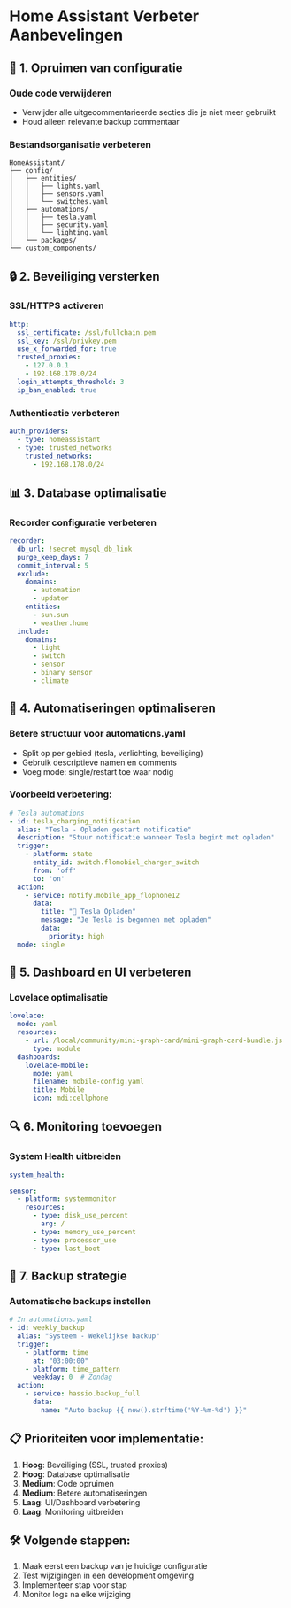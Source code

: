 # Home Assistant Verbeter Aanbevelingen

## 🧹 **1. Opruimen van configuratie**

### Oude code verwijderen
- Verwijder alle uitgecommentarieerde secties die je niet meer gebruikt
- Houd alleen relevante backup commentaar

### Bestandsorganisatie verbeteren
```
HomeAssistant/
├── config/
│   ├── entities/
│   │   ├── lights.yaml
│   │   ├── sensors.yaml
│   │   └── switches.yaml
│   ├── automations/
│   │   ├── tesla.yaml
│   │   ├── security.yaml
│   │   └── lighting.yaml
│   └── packages/
└── custom_components/
```

## 🔒 **2. Beveiliging versterken**

### SSL/HTTPS activeren
```yaml
http:
  ssl_certificate: /ssl/fullchain.pem
  ssl_key: /ssl/privkey.pem
  use_x_forwarded_for: true
  trusted_proxies:
    - 127.0.0.1
    - 192.168.178.0/24
  login_attempts_threshold: 3
  ip_ban_enabled: true
```

### Authenticatie verbeteren
```yaml
auth_providers:
  - type: homeassistant
  - type: trusted_networks
    trusted_networks:
      - 192.168.178.0/24
```

## 📊 **3. Database optimalisatie**

### Recorder configuratie verbeteren
```yaml
recorder:
  db_url: !secret mysql_db_link
  purge_keep_days: 7
  commit_interval: 5
  exclude:
    domains:
      - automation
      - updater
    entities:
      - sun.sun
      - weather.home
  include:
    domains:
      - light
      - switch
      - sensor
      - binary_sensor
      - climate
```

## 🤖 **4. Automatiseringen optimaliseren**

### Betere structuur voor automations.yaml
- Split op per gebied (tesla, verlichting, beveiliging)
- Gebruik descriptieve namen en comments
- Voeg mode: single/restart toe waar nodig

### Voorbeeld verbetering:
```yaml
# Tesla automations
- id: tesla_charging_notification
  alias: "Tesla - Opladen gestart notificatie"
  description: "Stuur notificatie wanneer Tesla begint met opladen"
  trigger:
    - platform: state
      entity_id: switch.flomobiel_charger_switch
      from: 'off'
      to: 'on'
  action:
    - service: notify.mobile_app_flophone12
      data:
        title: "🔋 Tesla Opladen"
        message: "Je Tesla is begonnen met opladen"
        data:
          priority: high
  mode: single
```

## 📱 **5. Dashboard en UI verbeteren**

### Lovelace optimalisatie
```yaml
lovelace:
  mode: yaml
  resources:
    - url: /local/community/mini-graph-card/mini-graph-card-bundle.js
      type: module
  dashboards:
    lovelace-mobile:
      mode: yaml
      filename: mobile-config.yaml
      title: Mobile
      icon: mdi:cellphone
```

## 🔍 **6. Monitoring toevoegen**

### System Health uitbreiden
```yaml
system_health:

sensor:
  - platform: systemmonitor
    resources:
      - type: disk_use_percent
        arg: /
      - type: memory_use_percent
      - type: processor_use
      - type: last_boot
```

## 🚨 **7. Backup strategie**

### Automatische backups instellen
```yaml
# In automations.yaml
- id: weekly_backup
  alias: "Systeem - Wekelijkse backup"
  trigger:
    - platform: time
      at: "03:00:00"
    - platform: time_pattern
      weekday: 0  # Zondag
  action:
    - service: hassio.backup_full
      data:
        name: "Auto backup {{ now().strftime('%Y-%m-%d') }}"
```

## 📋 **Prioriteiten voor implementatie:**

1. **Hoog**: Beveiliging (SSL, trusted proxies)
2. **Hoog**: Database optimalisatie 
3. **Medium**: Code opruimen
4. **Medium**: Betere automatiseringen
5. **Laag**: UI/Dashboard verbetering
6. **Laag**: Monitoring uitbreiden

## 🛠️ **Volgende stappen:**

1. Maak eerst een backup van je huidige configuratie
2. Test wijzigingen in een development omgeving
3. Implementeer stap voor stap
4. Monitor logs na elke wijziging
